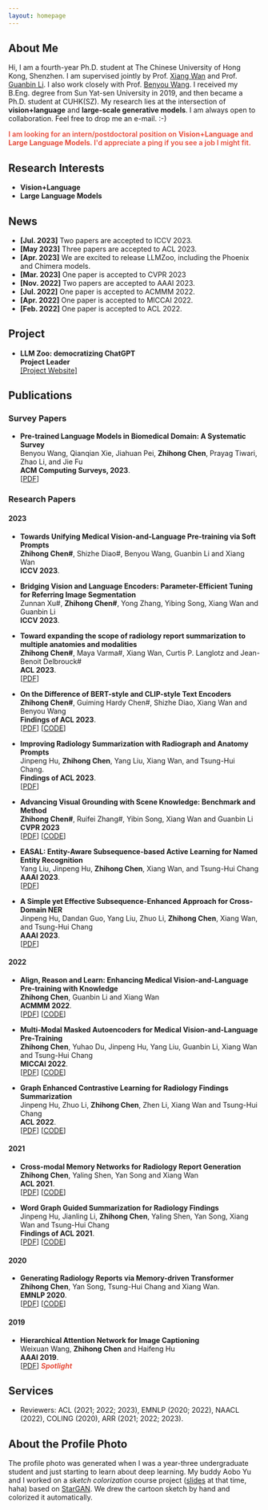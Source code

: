 ```yaml
---
layout: homepage
---
```


## About Me

Hi, I am a fourth-year Ph.D. student at The Chinese University of Hong Kong, Shenzhen. I am supervised jointly by Prof. [Xiang Wan](https://scholar.google.com/citations?user=e3_kWigAAAAJ&hl=en&oi=ao) and Prof. [Guanbin Li](http://guanbinli.com/). I also work closely with Prof. [Benyou Wang](https://wabyking.github.io/old.html). I received my B.Eng. degree from Sun Yat-sen University in 2019, and then became a Ph.D. student at CUHK(SZ). My research lies at the intersection of **vision+language** and **large-scale generative models**. I am always open to collaboration. Feel free to drop me an e-mail. :-)

<strong style="color:#e74d3c; font-weight:600">I am looking for an intern/postdoctoral position on **Vision+Language** and **Large Language Models**. I'd appreciate a ping if you see a job I might fit.</strong>

## Research Interests

- **Vision+Language**
- **Large Language Models** 

## News
- **[Jul. 2023]** Two papers are accepted to ICCV 2023.
- **[May  2023]** Three papers are accepted to ACL 2023.
- **[Apr. 2023]** We are excited to release LLMZoo, including the Phoenix and Chimera models.
- **[Mar. 2023]** One paper is accepted to CVPR 2023
- **[Nov. 2022]** Two papers are accepted to AAAI 2023.
- **[Jul. 2022]** One paper is accepted to ACMMM 2022.
- **[Apr. 2022]** One paper is accepted to MICCAI 2022.
- **[Feb. 2022]** One paper is accepted to ACL 2022.

## Project

- **LLM Zoo: democratizing ChatGPT**
  <br>
  **Project Leader**
  <br>
  [[Project Website]](https://github.com/FreedomIntelligence/LLMZoo)

## Publications
### Survey Papers
- **Pre-trained Language Models in Biomedical Domain: A Systematic Survey**
  <br>
  Benyou Wang, Qianqian Xie, Jiahuan Pei, **Zhihong Chen**, Prayag Tiwari, Zhao Li, and Jie Fu
  <br>
  **ACM Computing Surveys, 2023**.
  <br>
  [[PDF](https://arxiv.org/pdf/2110.05006.pdf)]

### Research Papers
#### 2023
- **Towards Unifying Medical Vision-and-Language Pre-training via Soft Prompts**
  <br>
  **Zhihong Chen#**, Shizhe Diao#, Benyou Wang, Guanbin Li and Xiang Wan
  <br>
  **ICCV 2023**.
  <br>

- **Bridging Vision and Language Encoders: Parameter-Efficient Tuning for Referring Image Segmentation**
  <br>
  Zunnan Xu#, **Zhihong Chen#**, Yong Zhang, Yibing Song, Xiang Wan and Guanbin Li
  <br>
  **ICCV 2023**.
  <br>

- **Toward expanding the scope of radiology report summarization to multiple anatomies and modalities**
  <br>
  **Zhihong Chen#**, Maya Varma#, Xiang Wan, Curtis P. Langlotz and Jean-Benoit Delbrouck#
  <br>
  **ACL 2023**.
  <br>
  [[PDF](https://aclanthology.org/2023.acl-short.41.pdf)]

- **On the Difference of BERT-style and CLIP-style Text Encoders**
  <br>
  **Zhihong Chen#**, Guiming Hardy Chen#, Shizhe Diao, Xiang Wan and Benyou Wang
  <br>
  **Findings of ACL 2023**.
  <br>
  [[PDF](https://arxiv.org/pdf/2306.03678)] [[CODE](https://github.com/zhjohnchan/bert-clip-synesthesia)]

- **Improving Radiology Summarization with Radiograph and Anatomy Prompts**
  <br>
  Jinpeng Hu, **Zhihong Chen**, Yang Liu, Xiang Wan, and Tsung-Hui Chang.
  <br>
  **Findings of ACL 2023**.
  <br>
  [[PDF](https://arxiv.org/pdf/2210.08303)]

- **Advancing Visual Grounding with Scene Knowledge: Benchmark and Method**
  <br>
  **Zhihong Chen#**, Ruifei Zhang#, Yibin Song, Xiang Wan and Guanbin Li
  <br>
  **CVPR 2023**
  <br>
  [[PDF](https://openaccess.thecvf.com/content/CVPR2023/papers/Song_Advancing_Visual_Grounding_With_Scene_Knowledge_Benchmark_and_Method_CVPR_2023_paper.pdf)] [[CODE](https://github.com/zhjohnchan/SK-VG)]

- **EASAL: Entity-Aware Subsequence-based Active Learning for Named Entity Recognition**
  <br>
  Yang Liu, Jinpeng Hu, **Zhihong Chen**, Xiang Wan, and Tsung-Hui Chang
  <br>
  **AAAI 2023**.
  <br>
  [[PDF](https://ojs.aaai.org/index.php/AAAI/article/view/26069/25841)]

- **A Simple yet Effective Subsequence-Enhanced Approach for Cross-Domain NER**
  <br>
  Jinpeng Hu, Dandan Guo, Yang Liu, Zhuo Li, **Zhihong Chen**, Xiang Wan, and Tsung-Hui Chang
  <br>
  **AAAI 2023**.
  <br>
  [[PDF](https://ojs.aaai.org/index.php/AAAI/article/view/26515/26287)]

#### 2022
- **Align, Reason and Learn: Enhancing Medical Vision-and-Language Pre-training with Knowledge**
  <br>
  **Zhihong Chen**, Guanbin Li and Xiang Wan
  <br>
  **ACMMM 2022**.
  <br>
  [[PDF](https://arxiv.org/pdf/2209.07118.pdf)] [[CODE](https://github.com/zhjohnchan/ARL)]

- **Multi-Modal Masked Autoencoders for Medical Vision-and-Language Pre-Training**
  <br>
  **Zhihong Chen**, Yuhao Du, Jinpeng Hu, Yang Liu, Guanbin Li, Xiang Wan and Tsung-Hui Chang
  <br>
  **MICCAI 2022**.
  <br>
  [[PDF](https://arxiv.org/pdf/2209.07098.pdf)] [[CODE](https://github.com/zhjohnchan/M3AE)]

- **Graph Enhanced Contrastive Learning for Radiology Findings Summarization**
  <br>
  Jinpeng Hu, Zhuo Li, **Zhihong Chen**, Zhen Li, Xiang Wan and Tsung-Hui Chang
  <br>
  **ACL 2022**.
  <br>
  [[PDF](https://arxiv.org/pdf/2204.00203.pdf)] [[CODE](https://github.com/jinpeng01/AIG_CL)]

#### 2021
- **Cross-modal Memory Networks for Radiology Report Generation**
  <br>
  **Zhihong Chen**, Yaling Shen, Yan Song and Xiang Wan
  <br>
  **ACL 2021**.
  <br>
  [[PDF](https://arxiv.org/pdf/2204.13258.pdf)] [[CODE](https://github.com/zhjohnchan/R2GenCMN)]

- **Word Graph Guided Summarization for Radiology Findings**
  <br>
  Jinpeng Hu, Jianling Li, **Zhihong Chen**, Yaling Shen, Yan Song, Xiang Wan and Tsung-Hui Chang 
  <br>
  **Findings of ACL 2021**.
  <br>
  [[PDF](https://arxiv.org/pdf/2112.09925.pdf)] [[CODE](https://github.com/jinpeng01/WGSum)]

#### 2020
- **Generating Radiology Reports via Memory-driven Transformer**
  <br>
  **Zhihong Chen**, Yan Song, Tsung-Hui Chang and Xiang Wan.
  <br>
  **EMNLP 2020**.
  <br>
  [[PDF](https://arxiv.org/pdf/2010.16056.pdf)] [[CODE](https://github.com/zhjohnchan/R2Gen)]

#### 2019
- **Hierarchical Attention Network for Image Captioning**
  <br>
  Weixuan Wang, **Zhihong Chen** and Haifeng Hu
  <br>
  **AAAI 2019**.
  <br>
  [[PDF](https://ojs.aaai.org/index.php/AAAI/article/download/4924/4797)] <strong><i style="color:#e74d3c">Spotlight</i></strong>

## Services

- Reviewers: ACL (2021; 2022; 2023), EMNLP (2020; 2022), NAACL (2022), COLING (2020), ARR (2021; 2022; 2023).

## About the Profile Photo
The profile photo was generated when I was a year-three undergraduate student and just starting to learn about deep learning. My buddy Aobo Yu and I worked on a *sketch colorization* course project ([slides](https://github.com/zhjohnchan/zhjohnchan.github.io/tree/master/assets/files/dip_slides.pdf) at that time, haha) based on [StarGAN](https://github.com/yunjey/stargan). We drew the cartoon sketch by hand and colorized it automatically.
